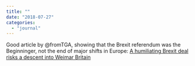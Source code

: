 ```yaml
---
title: ""
date: "2018-07-27"
categories: 
  - "journal"
---
```


Good article by @fromTGA, showing that the Brexit referendum was the Beginninger, not the end of major shifts in Europe: [A humiliating Brexit deal risks a descent into Weimar Britain](https://goo.gl/rkSN3f)
